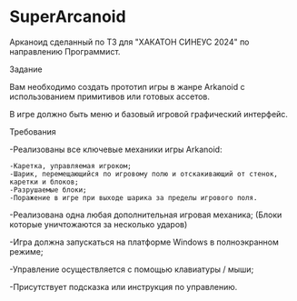 # SuperArcanoid
Арканоид сделанный по ТЗ для "ХАКАТОН СИНЕУС 2024" по направлению Программист. 

Задание

Вам необходимо создать прототип игры в жанре Arkanoid с использованием примитивов или готовых ассетов.

В игре должно быть меню и базовый игровой графический интерфейс.

Требования

-Реализованы все ключевые механики игры Arkanoid:

    -Каретка, управляемая игроком;
    -Шарик, перемещающийся по игровому полю и отскакивающий от стенок, каретки и блоков;
    -Разрушаемые блоки;
    -Поражение в игре при выходе шарика за пределы игрового поля.
    
-Реализована одна любая дополнительная игровая механика; (Блоки которые уничтожаются за несколько ударов)

-Игра должна запускаться на платформе Windows в полноэкранном режиме;

-Управление осуществляется с помощью клавиатуры / мыши;

-Присутствует подсказка или инструкция по управлению.
